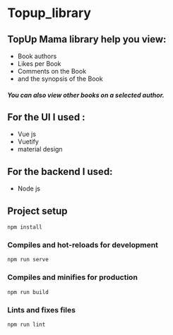 # Topup_library
TopUp Mama library help you view:
-
- Book authors
- Likes per Book
- Comments on the Book
- and the synopsis of the Book

##### You can also view other books on a selected author.



For the UI I used :
-
- Vue js
- Vuetify
- material design


For the backend I used:
-
- Node js




## Project setup
```
npm install
```

### Compiles and hot-reloads for development
```
npm run serve
```

### Compiles and minifies for production
```
npm run build
```

### Lints and fixes files
```
npm run lint